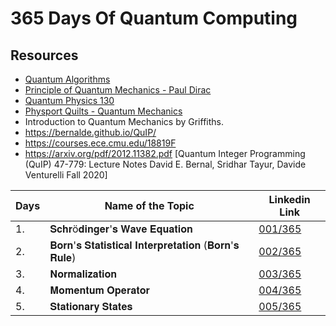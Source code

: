 # 365 Days Of Quantum Computing

## Resources
* [Quantum Algorithms](https://www.linkedin.com/posts/holger-marschall-62175683_quantum-algotithm-implementations-for-beginners-activity-6882036547147878401-TFiO)
* [Principle of Quantum Mechanics - Paul Dirac](https://www.equipes.lps.u-psud.fr/Montambaux/histoire-physique/Dirac-Principles%20of%20Quantum%20Mechanics%20.pdf)
* [Quantum Physics 130](https://quantummechanics.ucsd.edu/ph130a/130_notes/130_notes.html)
* [Physport Quilts - Quantum Mechanics](https://www.physport.org/curricula/Quilts/)
* Introduction to Quantum Mechanics by Griffiths.
* https://bernalde.github.io/QuIP/
* https://courses.ece.cmu.edu/18819F
* https://arxiv.org/pdf/2012.11382.pdf [Quantum Integer Programming (QuIP) 47-779: Lecture Notes  David E. Bernal, Sridhar Tayur, Davide Venturelli Fall 2020]

| Days | Name of the Topic           | Linkedin Link |
| ---- | --------------------------- | ------------- |
| 1.   | 𝐒𝐜𝐡𝐫ö𝐝𝐢𝐧𝐠𝐞𝐫'𝐬 𝐖𝐚𝐯𝐞 𝐄𝐪𝐮𝐚𝐭𝐢𝐨𝐧 | [001/365](https://www.linkedin.com/posts/anonymousr007_365daysofquantumcomputing-quantum-quantumcomputing-activity-6883088137002856448-Wnuc) |
| 2.   | 𝐁𝐨𝐫𝐧'𝐬 𝐒𝐭𝐚𝐭𝐢𝐬𝐭𝐢𝐜𝐚𝐥 𝐈𝐧𝐭𝐞𝐫𝐩𝐫𝐞𝐭𝐚𝐭𝐢𝐨𝐧 (𝐁𝐨𝐫𝐧'𝐬 𝐑𝐮𝐥𝐞) | [002/365](https://www.linkedin.com/posts/anonymousr007_365daysofquantumcomputing-quantum-quantumcomputing-activity-6883432963053375488-8yry) |
| 3.   | 𝐍𝐨𝐫𝐦𝐚𝐥𝐢𝐳𝐚𝐭𝐢𝐨𝐧 | [003/365](https://www.linkedin.com/posts/anonymousr007_365daysofquantumcomputing-quantum-quantumcomputing-activity-6883763723505414144-jYL_) |
| 4.   | 𝐌𝐨𝐦𝐞𝐧𝐭𝐮𝐦 𝐎𝐩𝐞𝐫𝐚𝐭𝐨𝐫 | [004/365](https://www.linkedin.com/posts/anonymousr007_quantumcomputing-quantummechanics-motivation-activity-6884143203587624960-PHKz) |
| 5.   | 𝐒𝐭𝐚𝐭𝐢𝐨𝐧𝐚𝐫𝐲 𝐒𝐭𝐚𝐭𝐞𝐬 | [005/365]()
